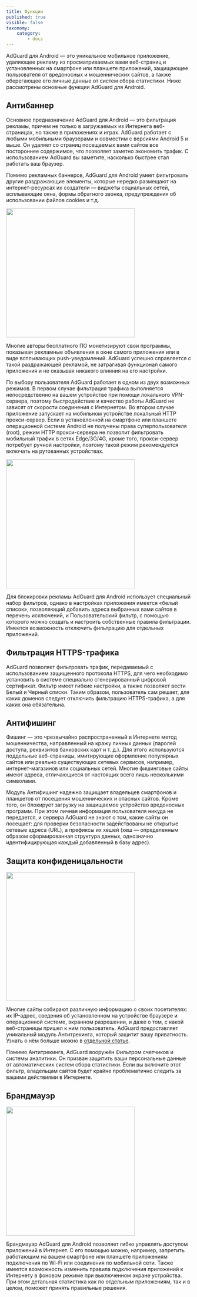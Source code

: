 ```yaml
---
title: Функции
published: true
visible: false
taxonomy:
    category:
        - docs
---
```


AdGuard для Android — это уникальное мобильное приложение, удаляющее рекламу из просматриваемых вами веб-страниц и установленных на смартфоне или планшете приложений, защищающее пользователя от вредоносных и мошеннических сайтов, а также оберегающее его личные данные от систем сбора статистики. Ниже рассмотрены основные функции AdGuard для Android.

## Антибаннер

Основное предназначение AdGuard для Android — это фильтрация рекламы, причем не только в загружаемых из Интернета веб-страницах, но также в приложениях и играх. AdGuard работает с любыми мобильными браузерами и совместим с версиями Android 5 и выше. Он удаляет со страниц посещаемых вами сайтов все постороннее содержимое, что позволяет заметно экономить трафик. С использованием AdGuard вы заметите, насколько быстрее стал работать ваш браузер.

Помимо рекламных баннеров, AdGuard для Android умеет фильтровать другие раздражающие элементы, которые нередко размещают на интернет-ресурсах их создатели — виджеты социальных сетей, всплывающие окна, формы обратного звонка, предупреждения об использовании файлов cookies и т.д.

<img src="https://cdn.adguard.com/public/Adguard/kb/ru/Android/home_protection_enable_light_ru.jpg" width="350">

Многие авторы бесплатного ПО монетизируют свои программы, показывая рекламные объявления в окне самого приложения или в виде всплывающих push-уведомлений. AdGuard успешно справляется с такой раздражающей рекламой, не затрагивая функционал самого приложения и не оказывая никакого влияния на его настройки.

По выбору пользователя AdGuard работает в одном из двух возможных режимов. В первом случае фильтрация трафика выполняется непосредственно на вашем устройстве при помощи локального VPN-сервера, поэтому быстродействие и качество работы AdGuard не зависят от скорости соединения с Интернетом. Во втором случае приложение запускает на мобильном устройстве локальный HTTP прокси-сервер. Если в установленной на смартфоне или планшете операционной системе Android не получены права суперпользователя (root), режим HTTP прокси-сервера не позволит фильтровать мобильный трафик в сетях Edge/3G/4G, кроме того, прокси-сервер потребует ручной настройки, поэтому такой режим рекомендуется включать на рутованных устройствах. 

<img src="https://cdn.adguard.com/public/Adguard/kb/ru/Android/filter_groups_ru.jpg" width="350">

Для блокировки рекламы AdGuard для Android использует специальный набор фильтров, однако в настройках приложения имеется «белый список», позволяющий добавить адреса выбранных вами сайтов в перечень исключений, и Пользовательский фильтр, с помощью которого можно создать и настроить собственные правила фильтрации. Имеется возможность отключить фильтрацию для отдельных приложений.

## Фильтрация HTTPS-трафика

AdGuard позволяет фильтровать трафик, передаваемый с использованием защищенного протокола HTTPS, для чего необходимо установить в системе специально сгенерированный цифровой сертификат. Фильтр имеет гибкие настройки, а также позволяет вести Белый и Черный списки. Таким образом, пользователь сам решает, для каких доменов следует отключить фильтрацию HTTPS-трафика, а для каких она обязательна.

## Антифишинг

Фишинг — это чрезвычайно распространенный в Интернете метод мошенничества, направленный на кражу личных данных (паролей доступа, реквизитов банковских карт и т. д.). Для этого используются поддельные веб-страницы, имитирующие оформление популярных сайтов или реально существующих сетевых сервисов, например, интернет-магазинов или социальных сетей. Многие фишинговые сайты имеют адреса, отличающиеся от настоящих всего лишь несколькими символами.

Модуль Антифишинг надежно защищает владельцев смартфонов и планшетов от посещения мошеннических и опасных сайтов. Кроме того, он блокирует загрузку на защищаемое устройство вредоносных программ. При этом личная информация пользователя никуда не передается, и сервера AdGuard не знают о том, какие сайты он посещает: для проверки безопасности задействованы не открытые сетевые адреса (URL), а префиксы их хешей (хеш — определенным образом сформированная структура данных, однозначно идентифицирующая каждый добавленный в базу адрес).

## Защита конфиденицальности

<img src="https://cdn.adguard.com/public/Adguard/kb/ru/Android/stealth_mode_enable_1_ru.jpg" width="350">

Многие сайты собирают различную информацию о своих посетителях: их IP-адрес, сведения об установленном на устройстве браузере и операционной системе, экранном разрешении, и даже о том, с какой веб-страницы пришел к ним пользователь. AdGuard предоставляет уникальный модуль Антитрекинга, который защитит вашу приватность. Узнать о нём больше можно в [отдельной статье](https://kb.adguard.com/ru/general/stealth-mode).

Помимо Антитрекинга, AdGuard вооружён Фильтром счетчиков и системы аналитики. Он призван защитить ваши персональные данные от автоматических систем сбора статистики. Если вы включите этот фильтр, владельцам сайтов будет крайне проблематично следить за вашими действиями в Интернете.

## Брандмауэр

<img src="https://cdn.adguard.com/public/Adguard/kb/ru/Android/chart_app_chrome_ru.jpg" width="350">

Брандмауэр AdGuard для Android позволяет гибко управлять доступом приложений в Интернет. С его помощью можно, например, запретить работающим на вашем смартфоне или планшете приложениям подключения по Wi-Fi или соединения по мобильной сети. Также имеется возможность изменить правила подключения приложений к Интернету в фоновом режиме при выключенном экране устройства. При этом детальная статистика как по отдельным приложениям, так и в целом, поможет принять правильные решения.